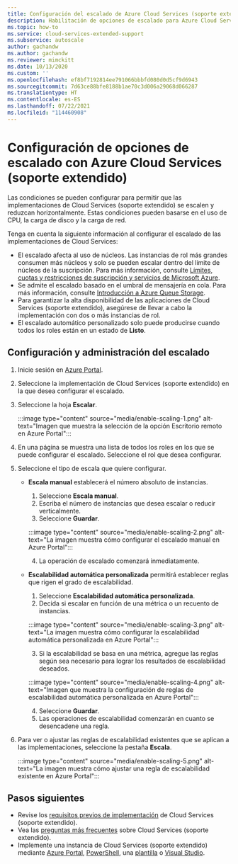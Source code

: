 ```yaml
---
title: Configuración del escalado de Azure Cloud Services (soporte extendido)
description: Habilitación de opciones de escalado para Azure Cloud Services (soporte extendido)
ms.topic: how-to
ms.service: cloud-services-extended-support
ms.subservice: autoscale
author: gachandw
ms.author: gachandw
ms.reviewer: mimckitt
ms.date: 10/13/2020
ms.custom: ''
ms.openlocfilehash: ef8bf7192814ee791066bbbfd080d0d5cf9d6943
ms.sourcegitcommit: 7d63ce88bfe8188b1ae70c3d006a29068d066287
ms.translationtype: HT
ms.contentlocale: es-ES
ms.lasthandoff: 07/22/2021
ms.locfileid: "114460908"
---
```

# <a name="configure-scaling-options-with-azure-cloud-services-extended-support"></a>Configuración de opciones de escalado con Azure Cloud Services (soporte extendido) 

Las condiciones se pueden configurar para permitir que las implementaciones de Cloud Services (soporte extendido) se escalen y reduzcan horizontalmente. Estas condiciones pueden basarse en el uso de CPU, la carga de disco y la carga de red. 

Tenga en cuenta la siguiente información al configurar el escalado de las implementaciones de Cloud Services:
- El escalado afecta al uso de núcleos. Las instancias de rol más grandes consumen más núcleos y solo se pueden escalar dentro del límite de núcleos de la suscripción. Para más información, consulte [Límites, cuotas y restricciones de suscripción y servicios de Microsoft Azure](../azure-resource-manager/management/azure-subscription-service-limits.md).
- Se admite el escalado basado en el umbral de mensajería en cola. Para más información, consulte [Introducción a Azure Queue Storage](../storage/queues/storage-dotnet-how-to-use-queues.md).
- Para garantizar la alta disponibilidad de las aplicaciones de Cloud Services (soporte extendido), asegúrese de llevar a cabo la implementación con dos o más instancias de rol.
- El escalado automático personalizado solo puede producirse cuando todos los roles están en un estado de **Listo**.

## <a name="configure-and-manage-scaling"></a>Configuración y administración del escalado

1. Inicie sesión en [Azure Portal](https://portal.azure.com). 
2. Seleccione la implementación de Cloud Services (soporte extendido) en la que desea configurar el escalado. 
3. Seleccione la hoja **Escalar**. 

    :::image type="content" source="media/enable-scaling-1.png" alt-text="Imagen que muestra la selección de la opción Escritorio remoto en Azure Portal":::

4. En una página se muestra una lista de todos los roles en los que se puede configurar el escalado. Seleccione el rol que desea configurar. 
5. Seleccione el tipo de escala que quiere configurar.
    - **Escala manual** establecerá el número absoluto de instancias.
        1. Seleccione **Escala manual**.
        2. Escriba el número de instancias que desea escalar o reducir verticalmente.
        3. Seleccione **Guardar**.

        :::image type="content" source="media/enable-scaling-2.png" alt-text="La imagen muestra cómo configurar el escalado manual en Azure Portal":::

        4. La operación de escalado comenzará inmediatamente. 
        
    - **Escalabilidad automática personalizada** permitirá establecer reglas que rigen el grado de escalabilidad. 
        1. Seleccione **Escalabilidad automática personalizada**.
        2. Decida si escalar en función de una métrica o un recuento de instancias.

        :::image type="content" source="media/enable-scaling-3.png" alt-text="La imagen muestra cómo configurar la escalabilidad automática personalizada en Azure Portal":::

        3. Si la escalabilidad se basa en una métrica, agregue las reglas según sea necesario para lograr los resultados de escalabilidad deseados.

        :::image type="content" source="media/enable-scaling-4.png" alt-text="Imagen que muestra la configuración de reglas de escalabilidad automática personalizada en Azure Portal":::

        4. Seleccione **Guardar**.
        5. Las operaciones de escalabilidad comenzarán en cuanto se desencadene una regla.
        
6. Para ver o ajustar las reglas de escalabilidad existentes que se aplican a las implementaciones, seleccione la pestaña **Escala**.

    :::image type="content" source="media/enable-scaling-5.png" alt-text="La imagen muestra cómo ajustar una regla de escalabilidad existente en Azure Portal":::

## <a name="next-steps"></a>Pasos siguientes 
- Revise los [requisitos previos de implementación](deploy-prerequisite.md) de Cloud Services (soporte extendido).
- Vea las [preguntas más frecuentes](faq.yml) sobre Cloud Services (soporte extendido).
- Implemente una instancia de Cloud Services (soporte extendido) mediante [Azure Portal](deploy-portal.md), [PowerShell](deploy-powershell.md), una [plantilla](deploy-template.md) o [Visual Studio](deploy-visual-studio.md).